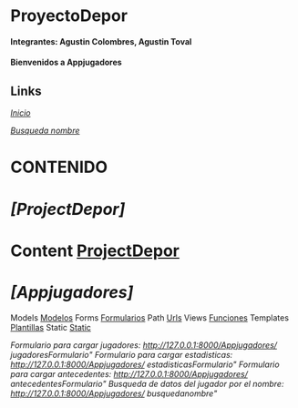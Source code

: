 # ProyectoDepor
#### Integrantes: Agustin Colombres, Agustin Toval
#### Bienvenidos a Appjugadores

## Links
_[Inicio](http://127.0.0.1:8000/Appjugadores/inicio)_

_[Busqueda nombre](http://127.0.0.1:8000/Appjugadores/busquedanombre)_


# **CONTENIDO**
# *[ProjectDepor]*

# Content [ProjectDepor](ProyectoDepor/)

# *[Appjugadores]*

 Models [Modelos](Appjugadores/models.py)
 Forms [Formularios](Appjugadores/forms.py)
 Path [Urls](Appjugadores/urls.py)
 Views [Funciones](Appjugadores/views.py)
 Templates [Plantillas](Appjugadores/plantilla/Appjugadores/)
 Static [Static](Appjugadores/static/appjugadores/)

 *Formulario para cargar jugadores: http://127.0.0.1:8000/Appjugadores/ jugadoresFormulario"*
 *Formulario para cargar estadisticas: http://127.0.0.1:8000/Appjugadores/ estadisticasFormulario"*
 *Formulario para cargar antecedentes: http://127.0.0.1:8000/Appjugadores/ antecedentesFormulario"*
 *Busqueda de datos del jugador por el nombre: http://127.0.0.1:8000/Appjugadores/ busquedanombre"*
